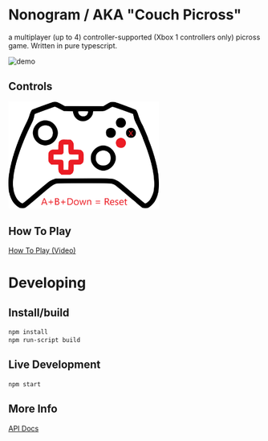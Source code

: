 # Nonogram / AKA "Couch Picross"

a multiplayer (up to 4) controller-supported (Xbox 1 controllers only) picross game. Written in pure typescript.

<img src="https://i.imgur.com/WVbmFJ0.gif" alt="demo" width="300"/>

## Controls

<img src="/play/controller.png" alt="Controls A=Select; B='X' DPad = Move; ABD = Reset" width="300"/>

## How To Play

[How To Play (Video)](https://www.youtube.com/watch?v=AA8KVoCse3U)

# Developing 

## Install/build

```
npm install
npm run-script build
```

## Live Development

```
npm start
```

## More Info

[API Docs](API.md)